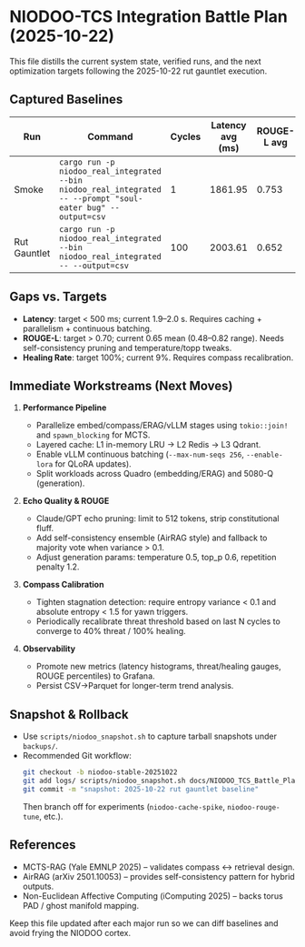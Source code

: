# NIODOO-TCS Integration Battle Plan (2025-10-22)

This file distills the current system state, verified runs, and the next optimization targets following the 2025-10-22 rut gauntlet execution.

## Captured Baselines

| Run | Command | Cycles | Latency avg (ms) | ROUGE-L avg | Threat % | Healing % | Artifacts |
|-----|---------|--------|------------------|-------------|----------|-----------|-----------|
| Smoke | `cargo run -p niodoo_real_integrated --bin niodoo_real_integrated -- --prompt "soul-eater bug" --output=csv` | 1 | 1861.95 | 0.753 | 100% | 0% | `logs/2025-10-22-smoke*` |
| Rut Gauntlet | `cargo run -p niodoo_real_integrated --bin niodoo_real_integrated -- --output=csv` | 100 | 2003.61 | 0.652 | 55% | 9% | `logs/2025-10-22-rut-gauntlet*` |

## Gaps vs. Targets

- **Latency**: target < 500 ms; current 1.9–2.0 s. Requires caching + parallelism + continuous batching.
- **ROUGE-L**: target > 0.70; current 0.65 mean (0.48–0.82 range). Needs self-consistency pruning and temperature/topp tweaks.
- **Healing Rate**: target 100%; current 9%. Requires compass recalibration.

## Immediate Workstreams (Next Moves)

1. **Performance Pipeline**
   - Parallelize embed/compass/ERAG/vLLM stages using `tokio::join!` and `spawn_blocking` for MCTS.
   - Layered cache: L1 in-memory LRU → L2 Redis → L3 Qdrant.
   - Enable vLLM continuous batching (`--max-num-seqs 256`, `--enable-lora` for QLoRA updates).
   - Split workloads across Quadro (embedding/ERAG) and 5080-Q (generation).

2. **Echo Quality & ROUGE**
   - Claude/GPT echo pruning: limit to 512 tokens, strip constitutional fluff.
   - Add self-consistency ensemble (AirRAG style) and fallback to majority vote when variance > 0.1.
   - Adjust generation params: temperature 0.5, top_p 0.6, repetition penalty 1.2.

3. **Compass Calibration**
   - Tighten stagnation detection: require entropy variance < 0.1 and absolute entropy < 1.5 for yawn triggers.
   - Periodically recalibrate threat threshold based on last N cycles to converge to 40% threat / 100% healing.

4. **Observability**
   - Promote new metrics (latency histograms, threat/healing gauges, ROUGE percentiles) to Grafana.
   - Persist CSV→Parquet for longer-term trend analysis.

## Snapshot & Rollback

- Use `scripts/niodoo_snapshot.sh` to capture tarball snapshots under `backups/`.
- Recommended Git workflow:
  ```bash
  git checkout -b niodoo-stable-20251022
  git add logs/ scripts/niodoo_snapshot.sh docs/NIODOO_TCS_Battle_Plan.md
  git commit -m "snapshot: 2025-10-22 rut gauntlet baseline"
  ```
  Then branch off for experiments (`niodoo-cache-spike`, `niodoo-rouge-tune`, etc.).

## References

- MCTS-RAG (Yale EMNLP 2025) – validates compass ↔ retrieval design.
- AirRAG (arXiv 2501.10053) – provides self-consistency pattern for hybrid outputs.
- Non-Euclidean Affective Computing (iComputing 2025) – backs torus PAD / ghost manifold mapping.

Keep this file updated after each major run so we can diff baselines and avoid frying the NIODOO cortex.
